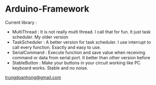 # Arduino-Framework
Current library :
- MultiThread : It is not really multi thread. I call that for fun. It just task scheduler. My older version
- TaskScheduler : A better version for task scheduler. I use interrupt to call every function. Exactly and easy to use. 
- SerialCommand : Execute function and save value when receiving command or data from serial port. It better than other version before
- StableButton : Make your buttons in your circuit working like PC keyboard works. Stable and no noise.

trungdoanhong@gmail.com
